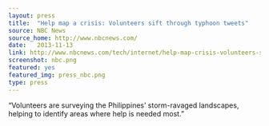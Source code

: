 ```yaml
---
layout: press
title:  "Help map a crisis: Volunteers sift through typhoon tweets"
source: NBC News
source_home: http://www.nbcnews.com/
date:   2013-11-13
link: http://www.nbcnews.com/tech/internet/help-map-crisis-volunteers-sift-through-typhoon-tweets-f2D11582667
screenshot: nbc.png
featured: yes
featured_img: press_nbc.png
type: press
---
```


“Volunteers are surveying the Philippines’ storm-ravaged landscapes, helping to identify areas where help is needed most.”
